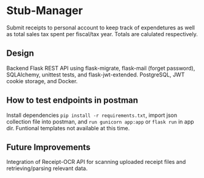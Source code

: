 # Stub-Manager

Submit receipts to personal account to keep track of expendetures as well as total sales tax spent per fiscal/tax year.
Totals are calulated respectively.

## Design

Backend Flask REST API using flask-migrate, flask-mail (forget password), SQLAlchemy, unittest tests, and flask-jwt-extended. PostgreSQL, JWT cookie storage, and Docker.

## How to test endpoints in postman

Install dependencies `pip install -r requirements.txt`, import json collection file into postman, and `run gunicorn app:app` or `flask run` in app dir.
Funtional templates not available at this time.

## Future Improvements

Integration of Receipt-OCR API for scanning uploaded receipt files and retrieving/parsing relevant data.

